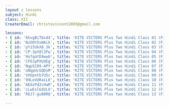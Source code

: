 ```yaml
--- 
layout : lessons 
subject: Hindi
class: XII
CreaterEmail: christovincent2003@gmail.com

lessons:
- { id: '6hvgBiTbxd4', title: 'KITE VICTERS Plus Two Hindi Class 01 (First Bell-ഫസ്റ്റ് ബെല്‍)' }
- { id: 'NzOOYXsWAik', title: 'KITE VICTERS Plus Two Hindi Class 02 (First Bell-ഫസ്റ്റ് ബെല്‍)' }
- { id: 'pY15UkX8_3k', title: 'KITE VICTERS Plus Two Hindi Class 03 (First Bell-ഫസ്റ്റ് ബെല്‍)' }
- { id: 'CP-3pV8l3Fw', title: 'KITE VICTERS Plus Two Hindi Class 04 (First Bell-ഫസ്റ്റ് ബെല്‍)' }
- { id: '9n7qaYD4wwU', title: 'KITE VICTERS Plus two Hindi Class 05 (First Bell-ഫസ്റ്റ് ബെല്‍)' }
- { id: 'CFOJpPXUdEg', title: 'KITE VICTERS Plus two Hindi Class 06 (First Bell-ഫസ്റ്റ് ബെല്‍)' }
- { id: 'NqpSCO9-APY', title: 'KITE VICTERS Plus two Hindi Class 07 (First Bell-ഫസ്റ്റ് ബെല്‍)' }
- { id: 'oNqpUcGQDsM', title: 'KITE VICTERS Plus two Hindi Class 08 (First Bell-ഫസ്റ്റ് ബെല്‍)' }
- { id: 'VXOpxtb7U5c', title: 'KITE VICTERS Plus two Hindi Class 09 (First Bell-ഫസ്റ്റ് ബെല്‍)' }
- { id: '99LeVURaiL0', title: 'KITE VICTERS Plus two Hindi Class 10 (First Bell-ഫസ്റ്റ് ബെല്‍)' }
- { id: 'AEdzPd2cHaM', title: 'KITE VICTERS Plus two Hindi Class 11 (First Bell-ഫസ്റ്റ് ബെല്‍)' }
- { id: 'cLwEslGdVLU', title: 'KITE VICTERS Plus two Hindi Class 12 (First Bell-ഫസ്റ്റ് ബെല്‍)' }
- { id: 'R6J7-gu08RQ', title: 'KITE VICTERS Plus two Hindi Class 13 (First Bell-ഫസ്റ്റ് ബെല്‍)' }

---
```

